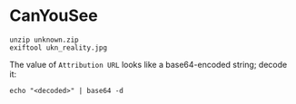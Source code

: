 # CanYouSee

```shell
unzip unknown.zip
exiftool ukn_reality.jpg
```

The value of `Attribution URL` looks like a base64-encoded string; decode it:

```shell
echo "<decoded>" | base64 -d
```
